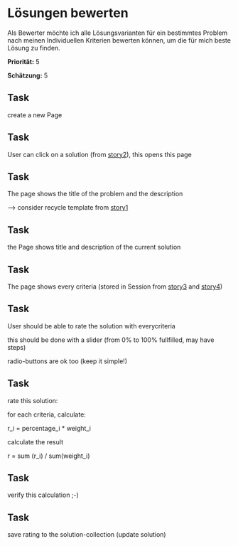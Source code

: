 # Lösungen bewerten


Als Bewerter möchte ich alle Lösungsvarianten für ein bestimmtes Problem nach meinen 
Individuellen Kriterien bewerten können, 
um die für mich beste Lösung zu finden.

**Priorität:** 5

**Schätzung:** 5


## Task

create a new Page 

## Task

User can click on a solution (from [story2](story2.coffee.md)), this opens this page


## Task

The page shows the title of the problem and the description

--> consider recycle template from [story1](story1.coffee.md)

## Task

the Page shows title and description of the current solution


## Task

The page shows every criteria (stored in Session 
from [story3](story3.coffee.md) and [story4](story4.coffee.md))

## Task

User should be able to rate the solution with everycriteria

this should be done with a slider (from 0% to 100% fullfilled, may have steps)

radio-buttons are ok too (keep it simple!)


## Task

rate this solution:

for each criteria, calculate:

r_i = percentage_i * weight_i

calculate the result

r = sum (r_i) / sum(weight_i)

## Task

verify this calculation ;-)

## Task

save rating to the solution-collection (update solution)







